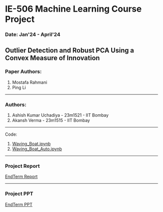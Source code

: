 # IE-506 Machine Learning Course Project

### Date: Jan'24 - April'24

## Outlier Detection and Robust PCA Using a Convex Measure of Innovation
### Paper Authors: 
1. Mostafa Rahmani
2. Ping Li

---

### Authors:
1. Ashish Kumar Uchadiya - 23m1521 - IIT Bombay
2. Akansh Verma - 23m1515 - IIT Bombay

---

Code: 
1. [Waving_Boat.ipynb](https://colab.research.google.com/drive/16-9aN7JJ9bdYdBvpK0EeV6ZbkJq71HMj?usp=sharing)
2. [Waving_Boat_Auto.ipynb](https://github.com/akuresonite/IE-506-Machine-Learing-Course-Project/blob/main/Waving_Boat_Auto.ipynb)

---

### Project Report 
[EndTerm Report](https://github.com/akuresonite/IE-506-Machine-Learing-Course-Project/blob/main/MLTORCH_IE506_End_Term_Project_Report-1.pdf)

---

### Project PPT
[EndTerm PPT](https://github.com/akuresonite/IE-506-Machine-Learing-Course-Project/blob/main/MLTORCH_IE506_CourseProject_EndtermReview-1.pdf)
